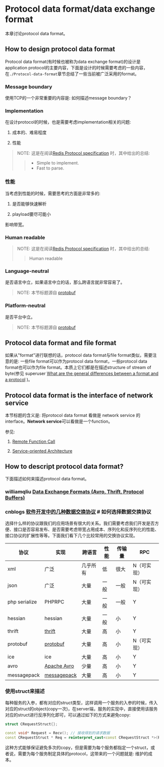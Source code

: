 # Protocol data format/data exchange format

本章讨论protocol data format。

## How to design protocol data format 

Protocol data format(有时候也被称为data exchange format)的设计是application protocol的主要内容，下面是设计的时候需要考虑的一些内容，在`./Protocol-data-format`章节总结了一些当前被广泛采用的format。

### Message boundary

使用TCP的一个非常重要的内容是: 如何描述message boundary？

### Implementation

在设计protocol的时候，也是需要考虑implementation相关的问题:

1) 成本的、难易程度

2) 性能

> NOTE: 这是在阅读[Redis Protocol specification](https://redis.io/topics/protocol) 时，其中给出的总结:
>
> > - Simple to implement.
> > - Fast to parse.

### 性能

当考虑到性能的时候，需要思考的方面是非常多的: 

1) 是否能够快速解析

2) playload要尽可能小

影响带宽。

### Human readable



> NOTE: 这是在阅读[Redis Protocol specification](https://redis.io/topics/protocol) 时，其中给出的总结:
>
> > Human readable



### Language-neutral

是否语言中立，如果语言中立的话，那么跨语言就非常容易了。

> NOTE: 本节标题源自 [protobuf](https://github.com/protocolbuffers/protobuf)

### Platform-neutral

是否平台中立。

> NOTE: 本节标题源自 [protobuf](https://github.com/protocolbuffers/protobuf) 



## Protocol data format and file format

如果从"format"进行联想的话，protocol data format与file format类似，需要注意的是: 一些file format可以作为protocol data format，一些protocol data format也可以作为file format。本质上它们都是在描述structure of stream of byte(参见 superuser [What are the general differences between a format and a protocol](https://superuser.com/questions/736401/what-are-the-general-differences-between-a-format-and-a-protocol) )。





## Protocol data format is the interface of network service

本节标题的含义是: 将protocol data format 看做是 network service 的interface。**Network service**可以看做是一个function。

参见: 

1) [Remote Function Call](http://en.wikipedia.org/wiki/Remote_Function_Call)

2) [Service-oriented Architecture](http://en.wikipedia.org/wiki/Service-oriented_architecture)



## How to descript protocol data format?

下面描述如何来描述protocol data format。

### williamqliu [Data Exchange Formats (Avro, Thrift, Protocol Buffers)](https://williamqliu.github.io/2020/01/02/data-exchange-avro-thrift-protocolbuffers.html)





### cnblogs [软件开发中的几种数据交换协议](https://www.cnblogs.com/winner-0715/p/7693400.html) # 如何选择数据交换协议

选择什么样的协议跟我们的应用场景有很大的关系。我们需要考虑我们开发是否方便、接口是否容易发布、是否需要考虑带宽占用成本、序列化和反序列化的性能、接口协议的扩展性等等。下面我们看下几个比较常用的交换协议实现。

| 协议          | 实现                                                    | 跨语言   | 性能 | 传输量 | RPC         |
| ------------- | ------------------------------------------------------- | -------- | ---- | ------ | ----------- |
| xml           | 广泛                                                    | 几乎所有 | 低   | 很大   | N（可实现） |
| json          | 广泛                                                    | 大量     | 一般 | 一般   | N（可实现） |
| php serialize | PHPRPC                                                  | 大量     | 一般 | 一般   | Y           |
| hessian       | hessian                                                 | 大量     | 一般 | 小     | Y           |
| thrift        | [thrift](https://thrift.apache.org/)                    | 大量     | 高   | 小     | Y           |
| protobuf      | [protobuf](https://github.com/protocolbuffers/protobuf) | 大量     | 高   | 小     | N（可实现） |
| ice           | ice                                                     | 大量     | 高   | 小     | Y           |
| avro          | [Apache Avro](http://avro.apache.org/)                  | 少量     | 高   | 小     | Y           |
| messagepack   | [messagepack](http://msgpack.org/)                      | 大量     | 高   | 小     | Y           |



### 使用struct来描述

每种服务的入参，都有对应的struct类型，这样调用一个服务的入参的时候，传入对应的struct的object(copy一次)，在server端，服务的实现中，直接使用该服务对应的struct进行反序列化即可，可以通过如下的方式来避免copy:

```C++
struct CRequestStruct{};

const void* Request = Recv(); // 接收得到的请求数据
const CRequestStruct * Req = reinterpret_cast<const CRequestStruct *>(Request); // 
```

这种方式能够保证避免多次的copy，但是需要为每个服务都指定一个struct，或者说，需要为每个服务制定具体的protocol，这带来的一个问题就是: 维护的成本。





